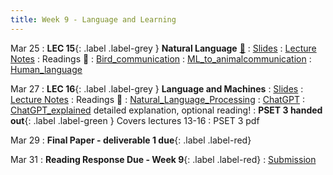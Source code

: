 ```yaml
---
title: Week 9 - Language and Learning
---
```


Mar 25
: **LEC 15**{: .label .label-grey } **Natural Language** [🎥](https://harvard.hosted.panopto.com/Panopto/Pages/Viewer.aspx?id=e60326b2-7e08-4726-990c-b0ff01522b7d)
    : [Slides](https://canvas.harvard.edu/files/19746024/download?download_frd=1)
: [Lecture Notes](https://canvas.harvard.edu/files/19774049/download?download_frd=1)
: Readings 📖
: [Bird_communication](https://canvas.harvard.edu/files/19729904/download?download_frd=1)
: [ML_to_animalcommunication](https://canvas.harvard.edu/files/19730032/download?download_frd=1)
: [Human_language](https://canvas.harvard.edu/files/19729909/download?download_frd=1)

Mar 27
: **LEC 16**{: .label .label-grey } **Language and Machines**
    : [Slides](https://canvas.harvard.edu/files/19779369/download?download_frd=1)
: [Lecture Notes](https://canvas.harvard.edu/files/19774051/download?download_frd=1)
: Readings 📖
: [Natural_Language_Processing](https://www.datacamp.com/blog/what-is-natural-language-processing)
: [ChatGPT](https://canvas.harvard.edu/files/19763873/download?download_frd=1)
: [ChatGPT_explained](https://writings.stephenwolfram.com/2023/02/what-is-chatgpt-doing-and-why-does-it-work/) detailed explanation, optional reading!
: **PSET 3 handed out**{: .label .label-green } Covers lectures 13-16
    : PSET 3 pdf

Mar 29
: **Final Paper - deliverable 1 due**{: .label .label-red}

Mar 31
: **Reading Response Due - Week 9**{: .label .label-red}
    : [Submission](https://canvas.harvard.edu/courses/129605/assignments/794078)
